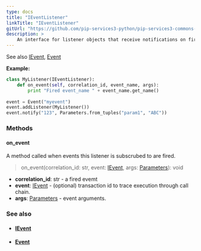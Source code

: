 ```yaml
---
type: docs
title: "IEventListener"
linkTitle: "IEventListener"
gitUrl: "https://github.com/pip-services3-python/pip-services3-commons-python"
description: > 
    An interface for listener objects that receive notifications on fired events.
---
```

See also [IEvent](../ievent), [Event](../event)

**Example:**

```python
class MyListener(IEventListener):
    def on_event(self, correlation_id, event_name, args):
        print "Fired event_name " + event_name.get_name()
     
event = Event("myevent")
event.addListener(MyListener())
event.notify("123", Parameters.from_tuples("param1", "ABC"))

```

### Methods

#### on_event
A method called when events this listener is subscrubed to are fired.

> on_event(correlation_id: str, event: [IEvent](../ievent), args: [Parameters](../../run/parameters)): void

- **correlation_id**: str - a fired evemt
- **event**: [IEvent](../ievent) - (optional) transaction id to trace execution through call chain.
- **args**: [Parameters](../../run/parameters) - event arguments.


### See also
- #### [IEvent](../ievent)
- #### [Event](../event)